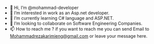 - 👋 Hi, I’m @mohammad-developer
- 👀 I’m interested in work as an Asp.net developer.
- 🌱 I’m currently learning C# language and ASP.NET.
- 💞️ I’m looking to collaborate on Software Engineering Companies.
- 📫 How to reach me ? if you want to reach me you can send Email to Mohammadrezakarimieng@gmail.com or leave your message here.

<!---
mohammad-developer/mohammad-developer is a ✨ special ✨ repository because its `README.md` (this file) appears on your GitHub profile.
You can click the Preview link to take a look at your changes.
--->

